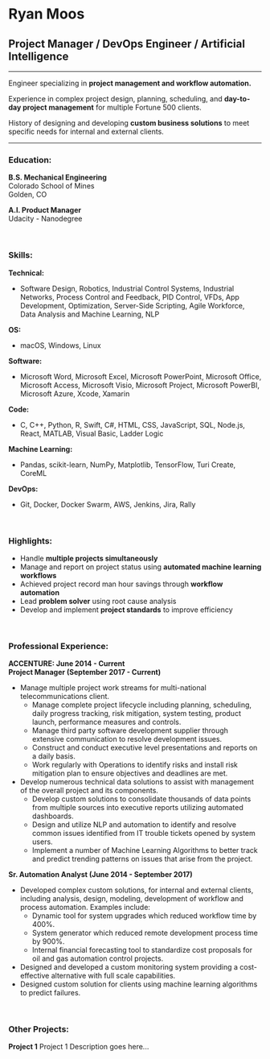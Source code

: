 # Ryan Moos  
## Project Manager / DevOps Engineer / Artificial Intelligence  

---

Engineer specializing in **project management and workflow automation.**

Experience in complex project design, planning, scheduling, and **day-to-day project management** for multiple Fortune 500 clients.

History of designing and developing **custom business solutions** to meet specific needs for internal and external clients.

---

### Education:
**B.S. Mechanical Engineering**  
Colorado School of Mines  
Golden, CO

**A.I. Product Manager**  
Udacity - Nanodegree

<br />

### Skills:  
**Technical:** 
* Software Design, Robotics, Industrial Control Systems, Industrial Networks, Process Control and Feedback, PID Control, VFDs, App Development, Optimization, Server-Side Scripting, Agile Workforce, Data Analysis and Machine Learning, NLP  

**OS:** 
* macOS, Windows, Linux  

**Software:** 
* Microsoft Word, Microsoft Excel, Microsoft PowerPoint, Microsoft Office, Microsoft Access, Microsoft Visio, Microsoft Project, Microsoft PowerBI, Microsoft Azure, Xcode, Xamarin  

**Code:** 
* C, C++, Python, R, Swift, C#, HTML, CSS, JavaScript, SQL, Node.js, React, MATLAB, Visual Basic, Ladder Logic  

**Machine Learning:** 
* Pandas, scikit-learn, NumPy, Matplotlib, TensorFlow, Turi Create, CoreML  

**DevOps:** 
* Git, Docker, Docker Swarm, AWS, Jenkins, Jira, Rally  

<br />

### Highlights:
* Handle **multiple projects simultaneously**
* Manage and report on project status using **automated machine learning workflows**
* Achieved project record man hour savings through **workflow automation** 
* Lead **problem solver** using root cause analysis
* Develop and implement **project standards** to improve efficiency

<br />

### Professional Experience:
**ACCENTURE: June 2014 - Current**  
**Project Manager (September 2017 - Current)**
* Manage multiple project work streams for multi-national telecommunications client.
  * Manage complete project lifecycle including planning, scheduling, daily progress tracking, risk mitigation, system testing, product launch, performance measures and controls.
  * Manage third party software development supplier through extensive communication to resolve development issues.
  * Construct and conduct executive level presentations and reports on a daily basis.
  * Work regularly with Operations to identify risks and install risk mitigation plan to ensure objectives and deadlines are met.
* Develop numerous technical data solutions to assist with management of the overall project and its components.
  * Develop custom solutions to consolidate thousands of data points from multiple sources into executive reports utilizing automated dashboards.
  * Design and utilize NLP and automation to identify and resolve common issues identified from IT trouble tickets opened by system users.
  * Implement a number of Machine Learning Algorithms to better track and predict trending patterns on issues that arise from the project.

**Sr. Automation Analyst (June 2014 - September 2017)**  
* Developed complex custom solutions, for internal and external clients, including analysis, design, modeling, development of workflow and process automation. Examples include:
  * Dynamic tool for system upgrades which reduced workflow time by 400%.
  * System generator which reduced remote development process time by 900%.
  * Internal financial forecasting tool to standardize cost proposals for oil and gas automation control projects.
* Designed and developed a custom monitoring system providing a cost-effective alternative with full scale capabilities.
* Designed custom solution for clients using machine learning algorithms to predict failures.


<br />

### Other Projects:
**Project 1**
Project 1 Description goes here...


